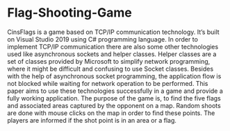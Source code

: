 # Flag-Shooting-Game

CinsFlags is a game based on TCP/IP communication technology.  It’s built on Visual Studio 2019 using C# programming language. In order to implement TCP/IP communication there are also some other technologies used like asynchronous sockets and helper classes. Helper classes are a set of classes provided by Microsoft to simplify network programming, where it might be difficult and confusing to use Socket classes. Besides with the help of asynchronous socket programming, the application flow is not blocked while waiting for network operation to be performed. This paper aims to use these technologies successfully in a game and provide a fully working application. The purpose of the game is, to find the five flags and associated areas captured by the opponent on a map. Random shoots are done with mouse clicks on the map in order to find these points. The players are informed if the shot point is in an area or a flag.

